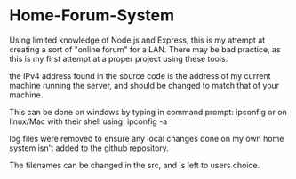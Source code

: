 # Home-Forum-System
Using limited knowledge of Node.js and Express, this is my attempt at creating a sort of "online forum" for a LAN. There may be bad practice, as this is my first attempt at a proper project using these tools.

the IPv4 address found in the source code is the address of my current machine running the server, and should be changed to match that of your machine.

This can be done on windows by typing in command prompt:
  ipconfig
or on linux/Mac with their shell using:
  ipconfig -a

log files were removed to ensure any local changes done on my own home system isn't added to the github repository.

The filenames can be changed in the src, and is left to users choice. 
